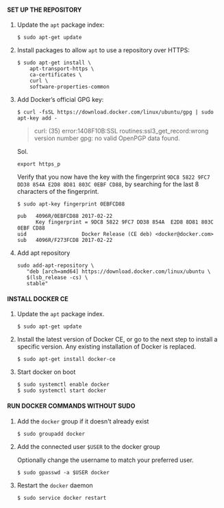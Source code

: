 
#### SET UP THE REPOSITORY

1.  Update the  `apt`  package index:
    
    ```
    $ sudo apt-get update
    ```
    
2.  Install packages to allow  `apt`  to use a repository over HTTPS:
    
    ```
    $ sudo apt-get install \
        apt-transport-https \
        ca-certificates \
        curl \
        software-properties-common
    ```
    
3.  Add Docker’s official GPG key:
    
    ```
    $ curl -fsSL https://download.docker.com/linux/ubuntu/gpg | sudo apt-key add -
    ```

	> curl: (35) error:1408F10B:SSL routines:ssl3_get_record:wrong version number
gpg: no valid OpenPGP data found.

	Sol.
	```
	export https_p
	```
    
    Verify that you now have the key with the fingerprint  `9DC8 5822 9FC7 DD38 854A E2D8 8D81 803C 0EBF CD88`, by searching for the last 8 characters of the fingerprint.
    
    ```
    $ sudo apt-key fingerprint 0EBFCD88
    
    pub   4096R/0EBFCD88 2017-02-22
          Key fingerprint = 9DC8 5822 9FC7 DD38 854A  E2D8 8D81 803C 0EBF CD88
    uid                  Docker Release (CE deb) <docker@docker.com>
    sub   4096R/F273FCD8 2017-02-22
    ```

4. Add apt repository

    ```
    sudo add-apt-repository \
       "deb [arch=amd64] https://download.docker.com/linux/ubuntu \
       $(lsb_release -cs) \
       stable"
    ```

#### INSTALL DOCKER CE

1.  Update the  `apt`  package index.

    ```
    $ sudo apt-get update
    ```
    
2.  Install the latest version of Docker CE, or go to the next step to install a specific version. Any existing installation of Docker is replaced.
    
    ```
    $ sudo apt-get install docker-ce
    ```

3. Start docker on boot

    ```
    $ sudo systemctl enable docker
    $ sudo systemctl start docker
    ```

#### RUN DOCKER COMMANDS WITHOUT SUDO

1. Add the `docker` group if it doesn't already exist

    ```
    $ sudo groupadd docker
    ```

2. Add the connected user `$USER` to the docker group
    
    Optionally change the username to match your preferred user.

    ```
    $ sudo gpasswd -a $USER docker
    ```

3. Restart the `docker` daemon

    ```
    $ sudo service docker restart
    ```
<!--stackedit_data:
eyJoaXN0b3J5IjpbNDk0MTcwNzE4LC0xOTgxNDAxMjk0XX0=
-->